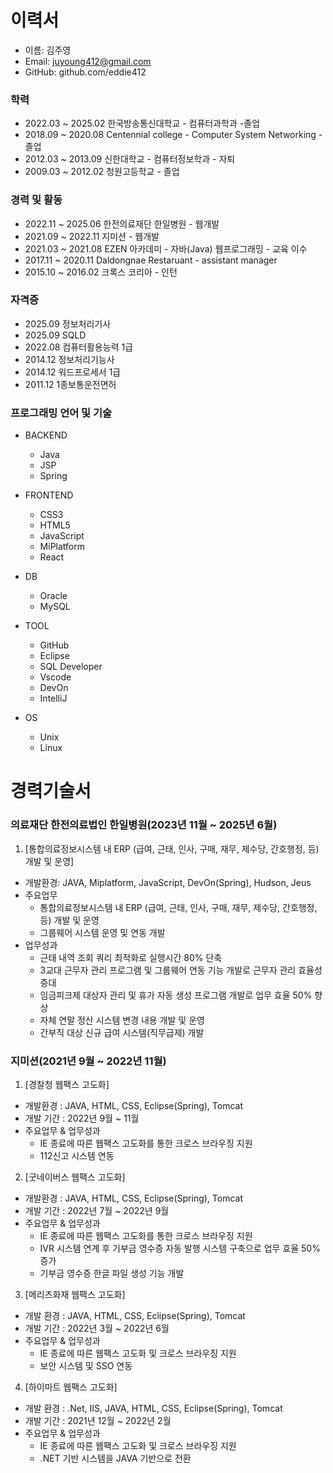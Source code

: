 # 이력서

- 이름: 김주영
- Email: juyoung412@gmail.com
- GitHub: github.com/eddie412

### 학력
- 2022.03 ~ 2025.02 한국방송통신대학교  - 컴퓨터과학과 -졸업
- 2018.09 ~ 2020.08 Centennial college - Computer System Networking - 졸업
- 2012.03 ~ 2013.09 신한대학교          - 컴퓨터정보학과 - 자퇴
- 2009.03 ~ 2012.02 청원고등학교        - 졸업

### 경력 및 활동
 - 2022.11 ~ 2025.06  한전의료재단 한일병원 - 웹개발
 - 2021.09 ~ 2022.11  지미션               - 웹개발
 - 2021.03 ~ 2021.08  EZEN 아카데미        - 자바(Java) 웹프로그래밍 - 교육 이수
 - 2017.11 ~ 2020.11  Daldongnae Restaruant - assistant manager
 - 2015.10 ~ 2016.02  크록스 코리아 - 인턴

### 자격증
 - 2025.09  정보처리기사
 - 2025.09  SQLD
 - 2022.08  컴퓨터활용능력 1급
 - 2014.12  정보처리기능사
 - 2014.12  워드프로세서 1급
 - 2011.12  1종보통운전면허

### 프로그래밍 언어 및 기술
  + BACKEND
    - Java
    - JSP
    - Spring

  + FRONTEND
    - CSS3
    - HTML5
    - JavaScript
    - MiPlatform
    - React
  
  + DB
    - Oracle
    - MySQL
  
  + TOOL
    - GitHub
    - Eclipse
    - SQL Developer
    - Vscode
    - DevOn
    - IntelliJ
  
  + OS
    - Unix
    - Linux

# 경력기술서

### 의료재단 한전의료법인 한일병원(2023년 11월 ~ 2025년 6월)
 1.	[통합의료정보시스템 내 ERP (급여, 근태, 인사, 구매, 재무, 제수당, 간호행정, 등) 개발 및 운영] 
  +	개발환경: JAVA, Miplatform, JavaScript, DevOn(Spring), Hudson, Jeus
  +	주요업무
    - 통합의료정보시스템 내 ERP (급여, 근태, 인사, 구매, 재무, 제수당, 간호행정, 등) 개발 및 운영
    - 그룹웨어 시스템 운영 및 연동 개발
  +	업무성과 
    -	근태 내역 조회 쿼리 최적화로 실행시간 80% 단축
    -	3교대 근무자 관리 프로그램 및 그룹웨어 연동 기능 개발로 근무자 관리 효율성 증대
    -	임금피크제 대상자 관리 및 휴가 자동 생성 프로그램 개발로 업무 효율 50% 향상
    -	자체 연말 정산 시스템 변경 내용 개발 및 운영
    -	간부직 대상 신규 급여 시스템(직무급제) 개발

### 지미션(2021년 9월 ~ 2022년 11월)
 1.	[경찰청 웹팩스 고도화] 
  +	개발환경 : JAVA, HTML, CSS, Eclipse(Spring), Tomcat
  +	개발 기간 : 2022년 9월 ~ 11월
  +	주요업무 & 업무성과 
    -	IE 종료에 따른 웹팩스 고도화를 통한 크로스 브라우징 지원
    -	112신고 시스템 연동
 2.	[굿네이버스 웹팩스 고도화] 
  +	개발환경 : JAVA, HTML, CSS, Eclipse(Spring), Tomcat
  +	개발 기간 : 2022년 7월 ~ 2022년 9월
  +	주요업무 & 업무성과 
    -	IE 종료에 따른 웹팩스 고도화를 통한 크로스 브라우징 지원
    -	IVR 시스템 연계 후 기부금 영수증 자동 발행 시스템 구축으로 업무 효율 50% 증가
    - 기부금 영수증 한글 파일 생성 기능 개발
 3.	[메리츠화재 웹팩스 고도화] 
  +	개발 환경 : JAVA, HTML, CSS, Eclipse(Spring), Tomcat
  +	개발 기간 : 2022년 3월 ~ 2022년 6월
  +	주요업무 & 업무성과 
    -	IE 종료에 따른 웹팩스 고도화 및 크로스 브라우징 지원
    -	보안 시스템 및 SSO 연동
 4.	[하이마트 웹팩스 고도화] 
  +	개발 환경 : .Net, IIS, JAVA, HTML, CSS, Eclipse(Spring), Tomcat
  +	개발 기간 : 2021년 12월 ~ 2022년 2월
  +	주요업무 & 업무성과 
    -	IE 종료에 따른 웹팩스 고도화 및 크로스 브라우징 지원
    - .NET 기반 시스템을 JAVA 기반으로 전환
